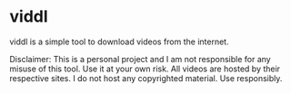 # viddl
viddl is a simple tool to download videos from the internet.

Disclaimer: This is a personal project and I am not responsible for any misuse of this tool. Use it at your own risk. All videos are hosted by their respective sites. I do not host any copyrighted material. Use responsibly.